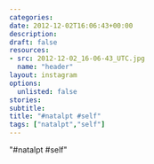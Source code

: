 ```yaml
---
categories:
date: 2012-12-02T16:06:43+00:00
description:
draft: false
resources:
- src: 2012-12-02_16-06-43_UTC.jpg
  name: "header"
layout: instagram
options:
  unlisted: false
stories:
subtitle:
title: "#natalpt #self"
tags: ["natalpt","self"]
---
```


"#natalpt #self"
